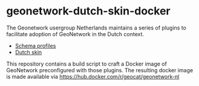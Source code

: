 # geonetwork-dutch-skin-docker

The Geonetwork usergroup Netherlands maintains a series of plugins to facilitate adoption of GeoNetwork in the Dutch context.

- [Schema profiles](https://github.com/metadata101/iso19139.nl.geografie.2.0.0)
- [Dutch skin](https://github.com/pvgenuchten/geonetwork-dutch-skin)

This repository contains a build script to craft a Docker image of GeoNetwork preconfigured with those plugins. The resulting docker image is made available via https://hub.docker.com/r/geocat/geonetwork-nl